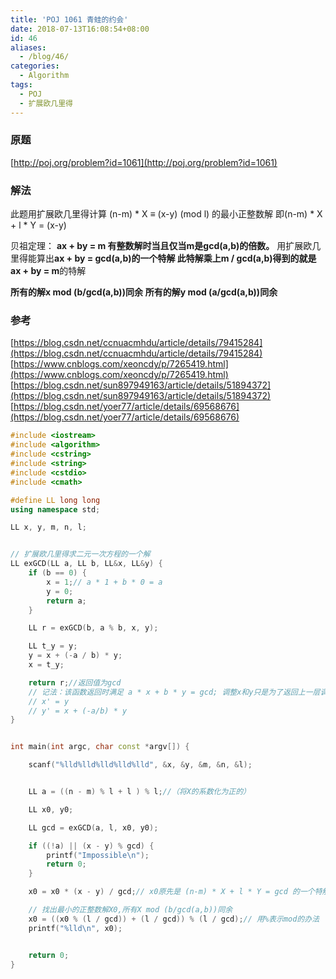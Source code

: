 ```yaml
---
title: 'POJ 1061 青蛙的约会'
date: 2018-07-13T16:08:54+08:00
id: 46
aliases:
  - /blog/46/
categories:
  - Algorithm
tags:
  - POJ
  - 扩展欧几里得
---
```


### 原题
[http://poj.org/problem?id=1061](http://poj.org/problem?id=1061)

### 解法

此题用扩展欧几里得计算
(n-m) * X ≡ (x-y) (mod l) 的最小正整数解
即(n-m) * X + l * Y = (x-y)

贝祖定理： **ax + by = m 有整数解时当且仅当m是gcd(a,b)的倍数。**
用扩展欧几里得能算出**ax + by = gcd(a,b)**的一个特解
此特解乘上**m / gcd(a,b)**得到的就是**ax + by = m**的特解

**所有的解x mod (b/gcd(a,b))同余**
**所有的解y mod (a/gcd(a,b))同余**


### 参考

[https://blog.csdn.net/ccnuacmhdu/article/details/79415284](https://blog.csdn.net/ccnuacmhdu/article/details/79415284)
[https://www.cnblogs.com/xeoncdy/p/7265419.html](https://www.cnblogs.com/xeoncdy/p/7265419.html)
[https://blog.csdn.net/sun897949163/article/details/51894372](https://blog.csdn.net/sun897949163/article/details/51894372)
[https://blog.csdn.net/yoer77/article/details/69568676](https://blog.csdn.net/yoer77/article/details/69568676)



```cpp
#include <iostream>
#include <algorithm>
#include <cstring>
#include <string>
#include <cstdio>
#include <cmath>

#define LL long long
using namespace std;

LL x, y, m, n, l;


// 扩展欧几里得求二元一次方程的一个解
LL exGCD(LL a, LL b, LL&x, LL&y) {
	if (b == 0) {
		x = 1;// a * 1 + b * 0 = a
		y = 0;
		return a;
	}

	LL r = exGCD(b, a % b, x, y);

	LL t_y = y;
	y = x + (-a / b) * y;
	x = t_y;

	return r;//返回值为gcd
	// 记法：该函数返回时满足 a * x + b * y = gcd; 调整x和y只是为了返回上一层调用后能重新调整x'和y'
	// x' = y
	// y' = x + (-a/b) * y
}


int main(int argc, char const *argv[]) {

	scanf("%lld%lld%lld%lld%lld", &x, &y, &m, &n, &l);


	LL a = ((n - m) % l + l ) % l;//（将X的系数化为正的）

	LL x0, y0;

	LL gcd = exGCD(a, l, x0, y0);

	if ((!a) || (x - y) % gcd) {
		printf("Impossible\n");
		return 0;
	}

	x0 = x0 * (x - y) / gcd;// x0原先是 (n-m) * X + l * Y = gcd 的一个特解，现在将它化为 (n-m) * X + l * Y = (x-y)的特解X0

	// 找出最小的正整数解X0,所有X mod (b/gcd(a,b))同余
	x0 = ((x0 % (l / gcd)) + (l / gcd)) % (l / gcd);// 用%表示mod的办法
	printf("%lld\n", x0);


	return 0;
}
```
